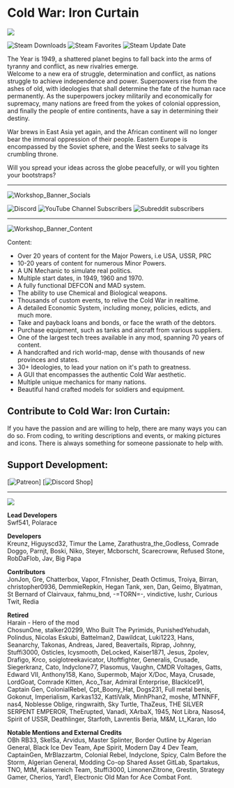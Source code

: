 # Cold War: Iron Curtain

<img src = https://i.imgur.com/HtdCckH.png />

![Steam Downloads](https://img.shields.io/steam/downloads/1458561226) ![Steam Favorites](https://img.shields.io/steam/favorites/1458561226) ![Steam Update Date](https://img.shields.io/steam/update-date/1458561226?label=Last%20updated)


The Year is 1949, a shattered planet begins to fall back into the arms of tyranny and conflict, as new rivalries emerge.  
Welcome to a new era of struggle, determination and conflict, as nations struggle to achieve independence and power. Superpowers rise from the ashes of old, with ideologies that shall determine the fate of the human race permanently. As the superpowers jockey militarily and economically for supremacy, many nations are freed from the yokes of colonial oppression, and finally the people of entire continents, have a say in determining their destiny.  

War brews in East Asia yet again, and the African continent will no longer bear the immoral oppression of their people. Eastern Europe is encompassed by the Soviet sphere, and the West seeks to salvage its crumbling throne.  

Will you spread your ideas across the globe peacefully, or will you tighten your bootstraps?  

---------------------

![Workshop_Banner_Socials](https://github.com/swf541/ColdWarIronCurtain/assets/19220580/baf80609-08bc-4361-bab4-88cd854bfbc8)

![Discord](https://img.shields.io/discord/459126880998522882?label=Discord) 
![YouTube Channel Subscribers](https://img.shields.io/youtube/channel/subscribers/UCJDC4dMr_bzf23EOgZEmFMA)
![Subreddit subscribers](https://img.shields.io/reddit/subreddit-subscribers/cwic)

---------------------

![Workshop_Banner_Content](https://github.com/swf541/ColdWarIronCurtain/assets/19220580/c3c918a8-30dd-46cd-bf44-6895d1086a2a)

Content:

* Over 20 years of content for the Major Powers, i.e USA, USSR, PRC
* 10-20 years of content for numerous Minor Powers.
* A UN Mechanic to simulate real politics.
* Multiple start dates, in 1949, 1960 and 1970.
* A fully functional DEFCON and MAD system.
* The ability to use Chemical and Biological weapons.
* Thousands of custom events, to relive the Cold War in realtime.
* A detailed Economic System, including money, policies, edicts, and much more.
* Take and payback loans and bonds, or face the wrath of the debtors.
* Purchase equipment, such as tanks and aircraft from various suppliers.
* One of the largest tech trees available in any mod, spanning 70 years of content.
* A handcrafted and rich world-map, dense with thousands of new provinces and states.
* 30+ Ideologies, to lead your nation on it's path to greatness.
* A GUI that encompasses the authentic Cold War aesthetic.
* Multiple unique mechanics for many nations.
* Beautiful hand crafted models for soldiers and equipment.

Contribute to Cold War: Iron Curtain:
---------------------
If you have the passion and are willing to help, there are many ways you can do so. From coding, to writing descriptions and events, or making pictures and icons. There is always something for someone passionate to help with.

Support Development:
---------------------
[![Patreon](https://www.patreon.com/cwic)]
[![Discord Shop](https://discord.com/channels/459126880998522882/shop)]

---------------------

<img src = https://i.imgur.com/zvhxGMS.png/>

**Lead Developers**  
Swf541, Polarace

**Developers**  
Kreunz, Higuyscd32, Timur the Lame, Zarathustra_the_Godless, Comrade Doggo, Parnjt, Boski, Niko, Steyer, Mcborscht, Scarecroww, Refused Stone, RobDaFlob, Jav, Big Papa

**Contributors**  
JonJon, Gre, Chatterbox, Vapor, F1nnisher, Death Octimus, Troiya, Birran, christopher0936, DemmieRepkin, Hegan Tank, xen, Dan, Geimo, Blyatman, St Bernard of Clairvaux, fahmu_bnd, -=TORN=-, vindictive, lushr, Curious Twit, Redia

**Retired**  
Harain - Hero of the mod  
ChosunOne, stalker20299, Who Built The Pyrimids, PunishedYehudah, Polindus, Nicolas Eskubi, Battelman2, Dawildcat, Luki1223, Hans, Seanarchy, Takonas, Andreas, Jared, Beavertails, Riprap, Johnny, Stuffi3000, Osticles, Icysmooth, DeLocked, Kaiser1871, Jesus, 2polev, Drafigo, Krco, soiglotreekavicator, Utoftfighter, Generalis, Crusade, Siegerkranz, Cato, Indyclone77, Plasomus, Vaughn, CMDR Voltages, Gatts, Edward VII, Anthony158, Kano, Supermob, Major X/Doc, Maya, Crusade, LordGoat, Comrade Kitten, Aco_Tsar, Admiral Enterprise, BlackIce91, Captain Gen, ColonialRebel, Cpt_Boony_Hat, Dogs231, Full metal benis, Gokonut, Imperialism, Karkas132, KattiValk, MinhPhan2, moshe, MTNNFF, nas4, Noblesse Oblige, ringwraith, Sky Turtle, ThaZeus, THE SILVER SERPENT EMPEROR, TheErupted, Vanadi, XArbaX, 1945, Not Libra, Nasos4, Spirit of USSR, Deathlinger, Starfoth, Lavrentis Beria, M&M, Lt_Karan, Ido

**Notable Mentions and External Credits**  
OBh RB33, SkelSa, Arvidus, Master Splinter, Border Outline by Algerian General, Black Ice Dev Team, Ape Spirit, Modern Day 4 Dev Team, CaptainGen, MrBlazzartm, Colonial Rebel, Indyclone, Spicy, Calm Before the Storm, Algerian General, Modding Co-op Shared Asset GitLab, Spartakus, TNO, MtM, Kaiserreich Team, Stuffi3000, LimonenZitrone, Grestin, Strategy Gamer, Cherios, Yard1, Electronic Old Man for Ace Combat Font.
